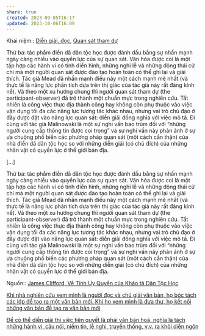 ```yaml
---
share: true
created: 2023-09-05T16:17
updated: 2023-10-06T16:09
---
```

Khái niệm:: [Diễn giải, đọc](Di%E1%BB%85n%20gi%E1%BA%A3i,%20%C4%91%E1%BB%8Dc.md#), [Quan sát tham dự](Quan%20s%C3%A1t%20tham%20d%E1%BB%B1.md#)

Thứ ba: tác phẩm điền dã dân tộc học được đánh dấu bằng sự nhấn mạnh ngày càng nhiều vào quyền lực của sự quan sát. Văn hóa được coi là một tập hợp các hành vi có tính điển hình, những nghi lễ và những động thái cử chỉ mà một người quan sát được đào tạo hoàn toàn có thể ghi lại và giải thích. Tác giả Mead đã nhấn mạnh điều này một cách mạnh mẽ nhất (và thực tế là năng lực phân tích dựa trên thị giác của tác giả này rất đáng kính nể). Và theo một xu hướng chung thì người quan sát tham dự (the participant-observer) đã trở thành một chuẩn mực trong nghiên cứu. Tất nhiên là công việc thực địa thành công hay không còn phụ thuộc vào việc vận dụng tối đa các năng lực tương tác khác nhau, nhưng vai trò chủ đạo ở đây được đặt vào năng lực quan sát: diễn giải đồng nghĩa với việc mô tả. Đi cùng với tác giả Malinowski là một sự nghi vấn bao trùm đối với “những người cung cấp thông tin được coi trọng” và sự nghi vấn này phản ảnh ở sự ưa chuộng phổ biến các phương pháp quan sát (một cách cẩn thận) của nhà điền dã dân tộc học so với những diễn giải (có chủ đích) của những nhân vật có quyền lực ở thế giới bản địa.

[...] 

Thứ ba: tác phẩm điền dã dân tộc học được đánh dấu bằng sự nhấn mạnh ngày càng nhiều vào quyền lực của sự quan sát. Văn hóa được coi là một tập hợp các hành vi có tính điển hình, những nghi lễ và những động thái cử chỉ mà một người quan sát được đào tạo hoàn toàn có thể ghi lại và giải thích. Tác giả Mead đã nhấn mạnh điều này một cách mạnh mẽ nhất (và thực tế là năng lực phân tích dựa trên thị giác của tác giả này rất đáng kính nể). Và theo một xu hướng chung thì người quan sát tham dự (the participant-observer) đã trở thành một chuẩn mực trong nghiên cứu. Tất nhiên là công việc thực địa thành công hay không còn phụ thuộc vào việc vận dụng tối đa các năng lực tương tác khác nhau, nhưng vai trò chủ đạo ở đây được đặt vào năng lực quan sát: diễn giải đồng nghĩa với việc mô tả. Đi cùng với tác giả Malinowski là một sự nghi vấn bao trùm đối với “những người cung cấp thông tin được coi trọng” và sự nghi vấn này phản ảnh ở sự ưa chuộng phổ biến các phương pháp quan sát (một cách cẩn thận) của nhà điền dã dân tộc học so với những diễn giải (có chủ đích) của những nhân vật có quyền lực ở thế giới bản địa.

Nguồn:: [James Clifford, Về Tính Uy Quyền của Khảo tả Dân Tộc Học](James%20Clifford,%20V%E1%BB%81%20T%C3%ADnh%20Uy%20Quy%E1%BB%81n%20c%E1%BB%A7a%20Kh%E1%BA%A3o%20t%E1%BA%A3%20D%C3%A2n%20T%E1%BB%99c%20H%E1%BB%8Dc.md#)

[Khi nhà nghiên cứu xem mình là người đọc và chú giải văn bản, họ bóc tách các lớp để tạo ra một văn bản mới. Khi họ xem mình là đưa thư, họ kết nối những văn bản để tạo ra văn bản mới](./Khi%20nh%C3%A0%20nghi%C3%AAn%20c%E1%BB%A9u%20xem%20m%C3%ACnh%20l%C3%A0%20ng%C6%B0%E1%BB%9Di%20%C4%91%E1%BB%8Dc%20v%C3%A0%20ch%C3%BA%20gi%E1%BA%A3i%20v%C4%83n%20b%E1%BA%A3n,%20h%E1%BB%8D%20b%C3%B3c%20t%C3%A1ch%20c%C3%A1c%20l%E1%BB%9Bp%20%C4%91%E1%BB%83%20t%E1%BA%A1o%20ra%20m%E1%BB%99t%20v%C4%83n%20b%E1%BA%A3n%20m%E1%BB%9Bi.%20Khi%20h%E1%BB%8D%20xem%20m%C3%ACnh%20l%C3%A0%20%C4%91%C6%B0a%20th%C6%B0,%20h%E1%BB%8D%20k%E1%BA%BFt%20n%E1%BB%91i%20nh%E1%BB%AFng%20v%C4%83n%20b%E1%BA%A3n%20%C4%91%E1%BB%83%20t%E1%BA%A1o%20ra%20v%C4%83n%20b%E1%BA%A3n%20m%E1%BB%9Bi.md#)

[Để có thể diễn giải thì việc tiên quyết là phải văn bản hoá, nghĩa là tách những hành vi, câu nói, niềm tin, lễ nghi, truyền thống, v.v. ra khỏi diễn ngôn](./Di%E1%BB%85n%20gi%E1%BA%A3i/%C4%90%E1%BB%83%20c%C3%B3%20th%E1%BB%83%20di%E1%BB%85n%20gi%E1%BA%A3i%20th%C3%AC%20vi%E1%BB%87c%20ti%C3%AAn%20quy%E1%BA%BFt%20l%C3%A0%20ph%E1%BA%A3i%20v%C4%83n%20b%E1%BA%A3n%20ho%C3%A1,%20ngh%C4%A9a%20l%C3%A0%20t%C3%A1ch%20nh%E1%BB%AFng%20h%C3%A0nh%20vi,%20c%C3%A2u%20n%C3%B3i,%20ni%E1%BB%81m%20tin,%20l%E1%BB%85%20nghi,%20truy%E1%BB%81n%20th%E1%BB%91ng,%20v.v.%20ra%20kh%E1%BB%8Fi%20di%E1%BB%85n%20ng%C3%B4n.md#) 
